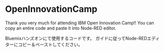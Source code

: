 # OpenInnovationCamp

Thank you very much for attending IBM Open Innovation Camp!!
You can copy an entire code and paste it into Node-RED editor. 

Bluemixハンズオンにて使用するコードです。
ガイドに従ってNode-REDエディターにコピー＆ペーストしてください。

